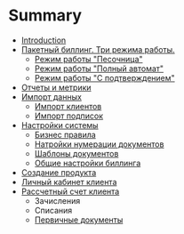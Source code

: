 # Summary

* [Introduction](README.md)
* [Пакетный биллинг. Три режима работы.](packet_billing.md)
   * [Режим работы "Песочница"](sandbox.md)
   * [Режим работы "Полный автомат"](vtoroi_punt.md)
   * [Режим работы "С подтверждением"](igfkn.md)
* [Отчеты и метрики](otcheti_i_metriki.md)
* [Импорт данных](import_dannih.md)
   * [Импорт клиентов](import_klientov.md)
   * [Импорт подписок](import_podpisok.md)
* [Настройки системы](nastroiki_sistemi.md)
   * [Бизнес правила](biznes_pravila.md)
   * [Натройки нумерации документов](natroiki_numeratsii_dokumentov.md)
   * [Шаблоны документов](shabloni_dokumentov.md)
   * [Общие настройки биллинга](obschie_nastroiki_billinga.md)
* [Создание продукта](sozdanie_produkta.md)
* [Личный кабинет клиента](lichnii_kabinet_klienta.md)
* [Рассчетный счет клиента](rasschetnii_schet_klienta.md)
   * Зачисления
   * Списания
   * [Первичные документы](pervichnie_dokumenti.md)

